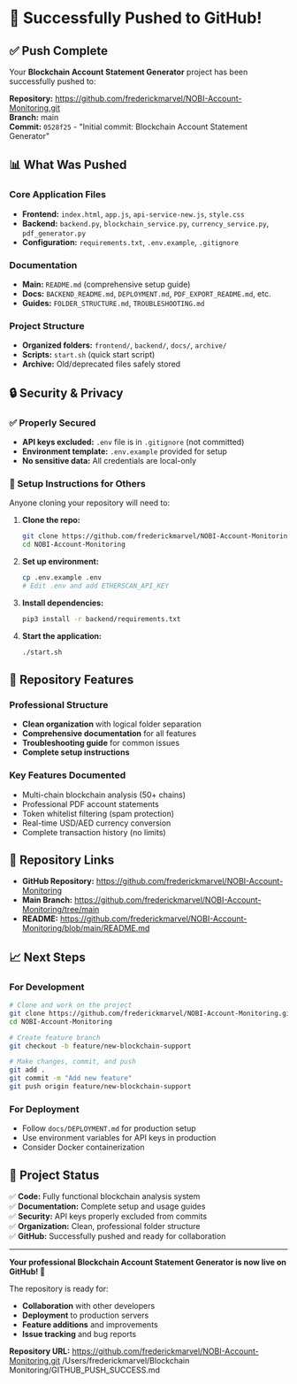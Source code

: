 # 🎉 Successfully Pushed to GitHub!

## ✅ Push Complete

Your **Blockchain Account Statement Generator** project has been successfully pushed to:

**Repository:** https://github.com/frederickmarvel/NOBI-Account-Monitoring.git  
**Branch:** main  
**Commit:** `0528f25` - "Initial commit: Blockchain Account Statement Generator"

## 📊 What Was Pushed

### Core Application Files
- **Frontend:** `index.html`, `app.js`, `api-service-new.js`, `style.css`
- **Backend:** `backend.py`, `blockchain_service.py`, `currency_service.py`, `pdf_generator.py`
- **Configuration:** `requirements.txt`, `.env.example`, `.gitignore`

### Documentation
- **Main:** `README.md` (comprehensive setup guide)
- **Docs:** `BACKEND_README.md`, `DEPLOYMENT.md`, `PDF_EXPORT_README.md`, etc.
- **Guides:** `FOLDER_STRUCTURE.md`, `TROUBLESHOOTING.md`

### Project Structure
- **Organized folders:** `frontend/`, `backend/`, `docs/`, `archive/`
- **Scripts:** `start.sh` (quick start script)
- **Archive:** Old/deprecated files safely stored

## 🔒 Security & Privacy

### ✅ Properly Secured
- **API keys excluded:** `.env` file is in `.gitignore` (not committed)
- **Environment template:** `.env.example` provided for setup
- **No sensitive data:** All credentials are local-only

### 📝 Setup Instructions for Others

Anyone cloning your repository will need to:

1. **Clone the repo:**
   ```bash
   git clone https://github.com/frederickmarvel/NOBI-Account-Monitoring.git
   cd NOBI-Account-Monitoring
   ```

2. **Set up environment:**
   ```bash
   cp .env.example .env
   # Edit .env and add ETHERSCAN_API_KEY
   ```

3. **Install dependencies:**
   ```bash
   pip3 install -r backend/requirements.txt
   ```

4. **Start the application:**
   ```bash
   ./start.sh
   ```

## 🌟 Repository Features

### Professional Structure
- **Clean organization** with logical folder separation
- **Comprehensive documentation** for all features
- **Troubleshooting guide** for common issues
- **Complete setup instructions**

### Key Features Documented
- Multi-chain blockchain analysis (50+ chains)
- Professional PDF account statements
- Token whitelist filtering (spam protection)
- Real-time USD/AED currency conversion
- Complete transaction history (no limits)

## 🔗 Repository Links

- **GitHub Repository:** https://github.com/frederickmarvel/NOBI-Account-Monitoring
- **Main Branch:** https://github.com/frederickmarvel/NOBI-Account-Monitoring/tree/main
- **README:** https://github.com/frederickmarvel/NOBI-Account-Monitoring/blob/main/README.md

## 📈 Next Steps

### For Development
```bash
# Clone and work on the project
git clone https://github.com/frederickmarvel/NOBI-Account-Monitoring.git
cd NOBI-Account-Monitoring

# Create feature branch
git checkout -b feature/new-blockchain-support

# Make changes, commit, and push
git add .
git commit -m "Add new feature"
git push origin feature/new-blockchain-support
```

### For Deployment
- Follow `docs/DEPLOYMENT.md` for production setup
- Use environment variables for API keys in production
- Consider Docker containerization

## 🎯 Project Status

✅ **Code:** Fully functional blockchain analysis system  
✅ **Documentation:** Complete setup and usage guides  
✅ **Security:** API keys properly excluded from commits  
✅ **Organization:** Clean, professional folder structure  
✅ **GitHub:** Successfully pushed and ready for collaboration  

---

**Your professional Blockchain Account Statement Generator is now live on GitHub! 🚀**

The repository is ready for:
- **Collaboration** with other developers
- **Deployment** to production servers
- **Feature additions** and improvements
- **Issue tracking** and bug reports

**Repository URL:** https://github.com/frederickmarvel/NOBI-Account-Monitoring.git</content>
<parameter name="filePath">/Users/frederickmarvel/Blockchain Monitoring/GITHUB_PUSH_SUCCESS.md